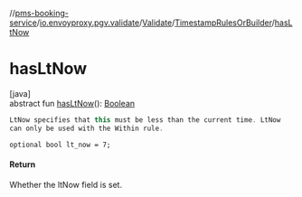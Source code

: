 //[pms-booking-service](../../../../index.md)/[io.envoyproxy.pgv.validate](../../index.md)/[Validate](../index.md)/[TimestampRulesOrBuilder](index.md)/[hasLtNow](has-lt-now.md)

# hasLtNow

[java]\
abstract fun [hasLtNow](has-lt-now.md)(): [Boolean](https://kotlinlang.org/api/core/kotlin-stdlib/kotlin/-boolean/index.html)

```kotlin
LtNow specifies that this must be less than the current time. LtNow
can only be used with the Within rule.

```
`optional bool lt_now = 7;`

#### Return

Whether the ltNow field is set.